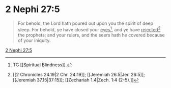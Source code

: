 # 2 Nephi 27:5

> For behold, the Lord hath poured out upon you the spirit of deep sleep. For behold, ye have closed your <u>eyes</u>[^a], and ye have <u>rejected</u>[^b] the prophets; and your rulers, and the seers hath he covered because of your iniquity.

[2 Nephi 27:5](https://www.churchofjesuschrist.org/study/scriptures/bofm/2-ne/27?lang=eng&id=p5#p5)


[^a]: TG [[Spiritual Blindness]].
[^b]: [[2 Chronicles 24.19|2 Chr. 24:19]]; [[Jeremiah 26.5|Jer. 26:5]]; [[Jeremiah 37.15|37:15]]; [[Zechariah 1.4|Zech. 1:4 (2-5).]]
